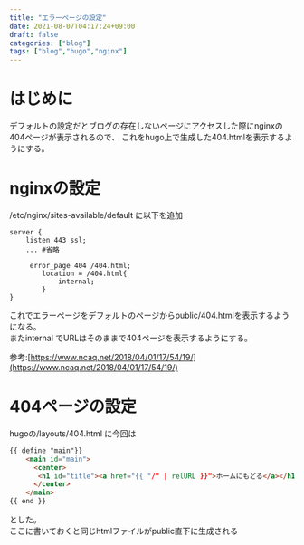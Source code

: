 ```yaml
---
title: "エラーページの設定"
date: 2021-08-07T04:17:24+09:00
draft: false
categories: ["blog"]
tags: ["blog","hugo","nginx"]
---
```


# はじめに
デフォルトの設定だとブログの存在しないページにアクセスした際にnginxの404ページが表示されるので、
これをhugo上で生成した404.htmlを表示するようにする。

# nginxの設定
/etc/nginx/sites-available/default に以下を追加
```
server {
    listen 443 ssl;
    ... #省略

     error_page 404 /404.html;
        location = /404.html{
            internal;
        }    
}
```
これでエラーページをデフォルトのページからpublic/404.htmlを表示するようになる。  
またinternal でURLはそのままで404ページを表示するようにする。

参考:[https://www.ncaq.net/2018/04/01/17/54/19/](https://www.ncaq.net/2018/04/01/17/54/19/)

# 404ページの設定
hugoの/layouts/404.html に今回は
``` html
{{ define "main"}}
    <main id="main">
      <center>
       <h1 id="title"><a href="{{ "/" | relURL }}">ホームにもどる</a></h1>
      </center>
    </main>
{{ end }}
```
とした。  
ここに書いておくと同じhtmlファイルがpublic直下に生成される